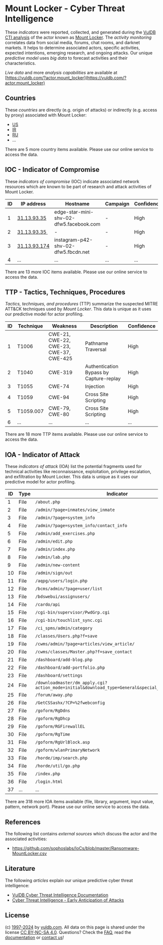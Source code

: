 # Mount Locker - Cyber Threat Intelligence

These _indicators_ were reported, collected, and generated during the [VulDB CTI analysis](https://vuldb.com/?kb.cti) of the actor known as [Mount Locker](https://vuldb.com/?actor.mount_locker). The _activity monitoring_ correlates data from social media, forums, chat rooms, and darknet markets. It helps to determine associated actors, specific activities, expected intentions, emerging research, and ongoing attacks. Our unique _predictive model_ uses _big data_ to forecast activities and their characteristics.

_Live data_ and more _analysis capabilities_ are available at [https://vuldb.com/?actor.mount_locker](https://vuldb.com/?actor.mount_locker)

## Countries

These _countries_ are directly (e.g. origin of attacks) or indirectly (e.g. access by proxy) associated with Mount Locker:

* [US](https://vuldb.com/?country.us)
* [IR](https://vuldb.com/?country.ir)
* [RU](https://vuldb.com/?country.ru)
* ...

There are 5 more country items available. Please use our online service to access the data.

## IOC - Indicator of Compromise

These _indicators of compromise_ (IOC) indicate associated network resources which are known to be part of research and attack activities of Mount Locker.

ID | IP address | Hostname | Campaign | Confidence
-- | ---------- | -------- | -------- | ----------
1 | [31.13.93.35](https://vuldb.com/?ip.31.13.93.35) | edge-star-mini-shv-02-dfw5.facebook.com | - | High
2 | [31.13.93.35 ](https://vuldb.com/?ip.31.13.93.35 ) | - | - | High
3 | [31.13.93.174](https://vuldb.com/?ip.31.13.93.174) | instagram-p42-shv-02-dfw5.fbcdn.net | - | High
4 | ... | ... | ... | ...

There are 13 more IOC items available. Please use our online service to access the data.

## TTP - Tactics, Techniques, Procedures

_Tactics, techniques, and procedures_ (TTP) summarize the suspected MITRE ATT&CK techniques used by _Mount Locker_. This data is unique as it uses our predictive model for actor profiling.

ID | Technique | Weakness | Description | Confidence
-- | --------- | -------- | ----------- | ----------
1 | T1006 | CWE-21, CWE-22, CWE-23, CWE-37, CWE-425 | Pathname Traversal | High
2 | T1040 | CWE-319 | Authentication Bypass by Capture-replay | High
3 | T1055 | CWE-74 | Injection | High
4 | T1059 | CWE-94 | Cross Site Scripting | High
5 | T1059.007 | CWE-79, CWE-80 | Cross Site Scripting | High
6 | ... | ... | ... | ...

There are 18 more TTP items available. Please use our online service to access the data.

## IOA - Indicator of Attack

These _indicators of attack_ (IOA) list the potential fragments used for technical activities like reconnaissance, exploitation, privilege escalation, and exfiltration by Mount Locker. This data is unique as it uses our predictive model for actor profiling.

ID | Type | Indicator | Confidence
-- | ---- | --------- | ----------
1 | File | `/about.php` | Medium
2 | File | `/admin/?page=inmates/view_inmate` | High
3 | File | `/admin/?page=system_info` | High
4 | File | `/admin/?page=system_info/contact_info` | High
5 | File | `/admin/add_exercises.php` | High
6 | File | `/admin/edit.php` | High
7 | File | `/admin/index.php` | High
8 | File | `/admin/lab.php` | High
9 | File | `/admin/new-content` | High
10 | File | `/admin/sign/out` | High
11 | File | `/aqpg/users/login.php` | High
12 | File | `/bcms/admin/?page=user/list` | High
13 | File | `/bdswebui/assignusers/` | High
14 | File | `/cardo/api` | Medium
15 | File | `/cgi-bin/supervisor/PwdGrp.cgi` | High
16 | File | `/cgi-bin/touchlist_sync.cgi` | High
17 | File | `/ci_spms/admin/category` | High
18 | File | `/classes/Users.php?f=save` | High
19 | File | `/cwms/admin/?page=articles/view_article/` | High
20 | File | `/cwms/classes/Master.php?f=save_contact` | High
21 | File | `/dashboard/add-blog.php` | High
22 | File | `/dashboard/add-portfolio.php` | High
23 | File | `/dashboard/settings` | High
24 | File | `/downloadmaster/dm_apply.cgi?action_mode=initial&download_type=General&special_cgi=get_language` | High
25 | File | `/forum/away.php` | High
26 | File | `/GetCSSashx/?CP=%2fwebconfig` | High
27 | File | `/goform/RgDdns` | High
28 | File | `/goform/RgDhcp` | High
29 | File | `/goform/RGFirewallEL` | High
30 | File | `/goform/RgTime` | High
31 | File | `/goform/RgUrlBlock.asp` | High
32 | File | `/goform/wlanPrimaryNetwork` | High
33 | File | `/horde/imp/search.php` | High
34 | File | `/horde/util/go.php` | High
35 | File | `/index.php` | Medium
36 | File | `/login.html` | Medium
37 | ... | ... | ...

There are 318 more IOA items available (file, library, argument, input value, pattern, network port). Please use our online service to access the data.

## References

The following list contains _external sources_ which discuss the actor and the associated activities:

* https://github.com/sophoslabs/IoCs/blob/master/Ransomware-MountLocker.csv

## Literature

The following _articles_ explain our unique predictive cyber threat intelligence:

* [VulDB Cyber Threat Intelligence Documentation](https://vuldb.com/?kb.cti)
* [Cyber Threat Intelligence - Early Anticipation of Attacks](https://www.scip.ch/en/?labs.20201022)

## License

(c) [1997-2024](https://vuldb.com/?kb.changelog) by [vuldb.com](https://vuldb.com/?kb.about). All data on this page is shared under the license [CC BY-NC-SA 4.0](https://creativecommons.org/licenses/by-nc-sa/4.0/). Questions? Check the [FAQ](https://vuldb.com/?kb.faq), read the [documentation](https://vuldb.com/?kb) or [contact us](https://vuldb.com/?contact)!
